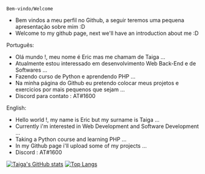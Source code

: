     Bem-vindo/Welcome
 - Bem vindos a meu perfil no Github, a seguir teremos uma pequena apresentação sobre mim :D
 - Welcome to my github page, next we'll have an introduction about me :D
 
 
  Português:
- Olá mundo !, meu nome é Eric mas me chamam de Taiga ...
- Atualmente estou interessado em desenvolvimento Web Back-End e de Softwares ...
- Fazendo curso de Python e aprendendo PHP ...
- Na minha página do Github eu pretendo colocar meus projetos e exercicios por mais pequenos que sejam ...
- Discord para contato : AT#1600


 English:
- Hello world !, my name is Eric but my surname is Taiga ...
- Currently i'm interested in Web Development and Software Development ...
- Taking a Python course and learning PHP ...
- In my Github page i'll upload some of my projects ...
- Discord : AT#1600

[![Taiga's GitHub stats](https://github-readme-stats.vercel.app/api?username=Taiga&theme=radical)](https://github.com/anuraghazra/github-readme-stats)
[![Top Langs](https://github-readme-stats.vercel.app/api/top-langs/?username=Taiga&layout=compact&theme=radical)](https://github.com/anuraghazra/github-readme-stats)

<!---
TaigaAsk/TaigaAsk is a ✨ special ✨ repository because its `README.md` (this file) appears on your GitHub profile.
You can click the Preview link to take a look at your changes.
--->
